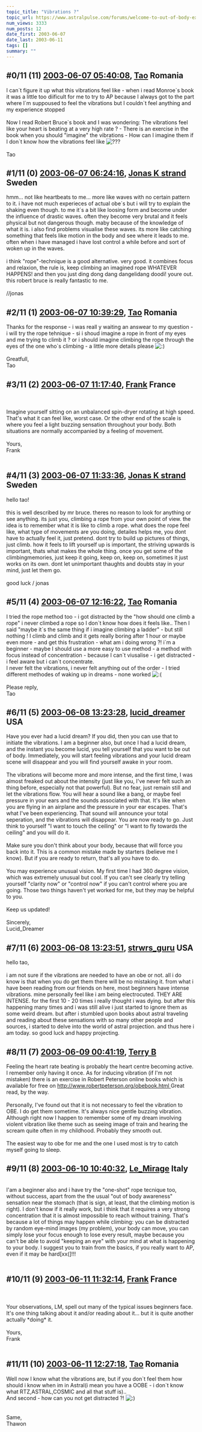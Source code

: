 ```yaml
---
topic_title: "Vibrations ?"
topic_url: https://www.astralpulse.com/forums/welcome-to-out-of-body-experiences!/vibrations-4895
num_views: 3333
num_posts: 12
date_first: 2003-06-07
date_last: 2003-06-11
tags: []
summary: ""
---
```


## \#0/11 (11) [2003-06-07 05:40:08](https://www.astralpulse.com/forums/index.php?msg=120587), [Tao](https://www.astralpulse.com/forums/profile/?u=2470) Romania ##
<section>
I can`t figure it up what this vibrations feel like - when i read Monroe`s book it was a little too diificult for me to try to AP because I always got to the part where I`m suppoused to feel the vibrations but I couldn`t feel anything and my experience stopped
<br>
<br>
Now I read Robert Bruce`s book and I was wondering: The vibrations feel like your heart is beating at a very high rate ? - There is an exercise in the book when you should "imagine" the vibrations - How can I imagine them if I don`t know how the vibrations feel like
<img alt="???" class="smiley" src="https://www.astralpulse.com/forums/Smileys/fugue/huh.png" title="Huh"/>
<br>
<br>
Tao
</section>

## \#1/11 (0) [2003-06-07 06:24:16](https://www.astralpulse.com/forums/index.php?msg=33803), [Jonas K strand](https://www.astralpulse.com/forums/profile/?u=2333) Sweden ##
<section>
hmm... not like heartbeats to me... more like waves with no certain pattern to it. i have not much experieces of actual obe´s but i will try to explain the shaking even though. to me it´s a bit like loosing form and become under the influence of drastic waves. often they become very brutal and it feels physical but not dangerous though. maby because of the knowledge of what it is. i also find problems visualise these waves. its more like catching something that feels like motion in the body and see where it leads to me. often when i have managed i have lost control a while before and sort of woken up in the waves.
<br>
<br>
i think "rope"-technique is a good alternative. very good. it combines focus and relaxion, the rule is, keep climbing an imagined rope WHATEVER HAPPENS! and then you just ding dong dang dangelidang doodi! youre out. this robert bruce is really fantastic to me.
<br>
<br>
//jonas
</section>

## \#2/11 (1) [2003-06-07 10:39:29](https://www.astralpulse.com/forums/index.php?msg=33824), [Tao](https://www.astralpulse.com/forums/profile/?u=2470) Romania ##
<section>
Thanks for the response - i was reall y waiting an answear to my question - i will try the rope tehnique - si i shoud imagine a rope in front of my eyes and me trying to climb it ? or i should imagine climbing the rope through the eyes of the one who`s climbing - a little more details please
<img alt=":)" class="smiley" src="https://www.astralpulse.com/forums/Smileys/fugue/smiley.png" title="Smiley"/>
<br>
<br>
Greatfull,
<br>
Tao
</section>

## \#3/11 (2) [2003-06-07 11:17:40](https://www.astralpulse.com/forums/index.php?msg=33827), [Frank](https://www.astralpulse.com/forums/profile/?u=359) France ##
<section>
<br>
<br>
Imagine yourself sitting on an unbalanced spin-dryer rotating at high speed. That's what it can feel like, worst case. Or the other end of the scale is where you feel a light buzzing sensation throughout your body. Both situations are normally accompanied by a feeling of movement.
<br>
<br>
Yours,
<br>
Frank
<br>
<br>
</section>

## \#4/11 (3) [2003-06-07 11:33:36](https://www.astralpulse.com/forums/index.php?msg=33828), [Jonas K strand](https://www.astralpulse.com/forums/profile/?u=2333) Sweden ##
<section>
hello tao!
<br>
<br>
this is well described by mr bruce. theres no reason to look for anything or see anything. its just you, climbing a rope from your own point of view. the idea is to remember what it is like to climb a rope. what does the rope feel like, what type of movements are you doing, detailes helps me, you dont have to actually feel it, just pretend. dont try to build up pictures of things, just climb. how it feels to lift yourself up is important, the striving upwards is important, thats what makes the whole thing. once you get some of the climbingmemories, just keep it going, keep on, keep on, sometimes it just works on its own. dont let unimportant thaughts and doubts stay in your mind, just let them go.
<br>
<br>
good luck / jonas
<br>
</section>

## \#5/11 (4) [2003-06-07 12:16:22](https://www.astralpulse.com/forums/index.php?msg=33839), [Tao](https://www.astralpulse.com/forums/profile/?u=2470) Romania ##
<section>
I tried the rope method too - i got distracted by the "how should one climb a rope" i never climbed a rope so I don`t know how does it feels like.. Then I said "maybe it`s the same thing if i imagine climbing a ladder" - but still nothing ! I climb and climb and it gets really boring after 1 hour or maybe even more - and get this frustration - what am i doing wrong ?! i`m a beginner - maybe I should use a more easy to use method - a method with focus instead of concentration - because I can`t viusalise - i get distracted - i feel aware but i can`t concentrate.
<br>
I never felt the vibrations, i never felt anything out of the order - I tried different methodes of waking up in dreams - none worked
<img alt=":(" class="smiley" src="https://www.astralpulse.com/forums/Smileys/fugue/sad.png" title="Sad"/>
<br>
<br>
Please reply,
<br>
Tao
</section>

## \#6/11 (5) [2003-06-08 13:23:28](https://www.astralpulse.com/forums/index.php?msg=33949), [lucid_dreamer](https://www.astralpulse.com/forums/profile/?u=2433) USA ##
<section>
Have you ever had a lucid dream? If you did, then you can use that to initiate the vibrations. I am a beginner also, but once I had a lucid dream, and the instant you become lucid, you tell yourself that you want to be out of body. Immediately, you will start feeling vibrations and your lucid dream scene will disappear and you will find yourself awake in your room.
<br>
<br>
The vibrations will become more and more intense, and the first time, I was almost freaked out about the intensity (just like you, I've never felt such an thing before, especially not that powerful). But no fear, just remain still and let the vibrations flow. You will hear a sound like a bang, or maybe feel pressure in your ears and the sounds associated with that. It's like when you are flying in an airplane and the pressure in your ear escapes. That's what I've been experiencing. That sound will announce your total seperation, and the vibrations will disappear. You are now ready to go. Just think to yourself "I want to touch the ceiling" or "I want to fly towards the ceiling" and you will do it.
<br>
<br>
Make sure you don't think about your body, because that will force you back into it. This is a common mistake made by starters (believe me I know). But if you are ready to return, that's all you have to do.
<br>
<br>
You may experience unusual vision. My first time I had 360 degree vision, which was extremely unusual but cool. If you can't see clearly try telling yourself "clarity now" or "control now" if you can't control where you are going. Those two things haven't yet worked for me, but they may be helpful to you.
<br>
<br>
Keep us updated!
<br>
<br>
Sincerely,
<br>
Lucid_Dreamer
</section>

## \#7/11 (6) [2003-06-08 13:23:51](https://www.astralpulse.com/forums/index.php?msg=33950), [strwrs_guru](https://www.astralpulse.com/forums/profile/?u=2207) USA ##
<section>
hello tao,
<br>
<br>
i am not sure if the vibrations are needed to have an obe or not. all i do know is that when you do get them there will be no mistaking it. from what i have been reading from our friends on here, most beginners have intense vibrations. mine personally feel like i am being electrocuted. THEY ARE INTENSE. for the first 10 - 20 times i really thought i was dying. but after this happening many times and i was still alive i just started to ignore them as some weird dream. but after i stumbled upon books about astral traveling and reading about these sensations with so many other people and sources, i started to delve into the world of astral projection. and thus here i am today. so good luck and happy projecting.
</section>

## \#8/11 (7) [2003-06-09 00:41:19](https://www.astralpulse.com/forums/index.php?msg=34032), [Terry B](https://www.astralpulse.com/forums/profile/?u=2199)  ##
<section>
Feeling the heart rate beating is probably the heart centre becoming active. I remember only having it once. As for inducing vibration (if I'm not mistaken) there is an exercise in Robert Peterson online books which is available for free on
<a class="bbc_link" href="http://www.robertpeterson.org/obebook.html" rel="noopener" target="_blank">
 http://www.robertpeterson.org/obebook.html
</a>
Great read, by the way.
<br>
<br>
Personally, I've found out that it is not necessary to feel the vibration to OBE. I do get them sometime. It's always nice gentle buzzing vibration. Although right now I happen to remember some of my dream involving violent vibration like theme such as seeing image of train and hearing the scream quite often in my childhood. Probably they smooth out.
<br>
<br>
The easiest way to obe for me and the one I used most is try to catch myself going to sleep.
</section>

## \#9/11 (8) [2003-06-10 10:40:32](https://www.astralpulse.com/forums/index.php?msg=34234), [Le_Mirage](https://www.astralpulse.com/forums/profile/?u=1248) Italy ##
<section>
<br>
I'am a beginner also and i have try the "one-shot" rope tecnique too, without success, apart from the the usual "out of body awareness" sensation near the stomach (that is sign, at least, that the climbing motion is right). I don't know if it really work, but i think that it requires a very strong concentration that it is almost impossible to reach without training. That's because a lot of things may happen while climbing: you can be distracted by random eye-mind images (my problem), your body can move, you can simply lose your focus enough to lose every result, maybe because you can't be able to avoid "keeping an eye" with your mind at what is happening to your body. I suggest you to train from the basics, if you really want to AP, even if it may be hard[xx(]!!!
<br>
<br>
</section>

## \#10/11 (9) [2003-06-11 11:32:14](https://www.astralpulse.com/forums/index.php?msg=34382), [Frank](https://www.astralpulse.com/forums/profile/?u=359) France ##
<section>
<br>
<br>
Your observations, LM, spell out many of the typical issues beginners face. It's one thing talking about it and/or reading about it... but it is quite another actually *doing* it.
<br>
<br>
Yours,
<br>
Frank
<br>
<br>
</section>

## \#11/11 (10) [2003-06-11 12:27:18](https://www.astralpulse.com/forums/index.php?msg=34388), [Tao](https://www.astralpulse.com/forums/profile/?u=2470) Romania ##
<section>
Well now I know what the vibrations are, but if you don`t feel them how should i know when im in Astral(i mean you have a OOBE - i don`t know what RTZ,ASTRAL,COSMIC and all that stuff is)..
<br>
And second - how can you not get distracted ?!
<img alt=":)" class="smiley" src="https://www.astralpulse.com/forums/Smileys/fugue/smiley.png" title="Smiley"/>
<br>
<br>
<br>
Same,
<br>
Thawon
</section>